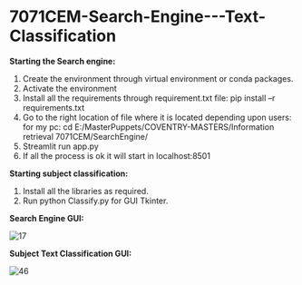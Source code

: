 # 7071CEM-Search-Engine---Text-Classification
**Starting the Search engine:**
1. Create the environment through virtual environment or conda packages.
2. Activate the environment
3. Install all the requirements through requirement.txt file: pip install –r requirements.txt
4. Go to the right location of file where it is located depending upon users: for my pc: cd E:/MasterPuppets/COVENTRY-MASTERS/Information retrieval 7071CEM/SearchEngine/
4. Streamlit run app.py 
5. If all the process is ok it will start in localhost:8501 

**Starting subject classification:**
1. Install all the libraries as required.
2. Run python Classify.py for GUI Tkinter.

**Search Engine GUI:**

![17](https://github.com/shumshersubashgautam/7071CEM-Search-Engine---Text-Classification/assets/51912776/7ebae280-24cd-42da-bd58-375267404e5c)

**Subject Text Classification GUI:**

![46](https://github.com/shumshersubashgautam/7071CEM-Search-Engine---Text-Classification/assets/51912776/8a1fc440-ff1a-4b69-947f-160fc44e3389)
